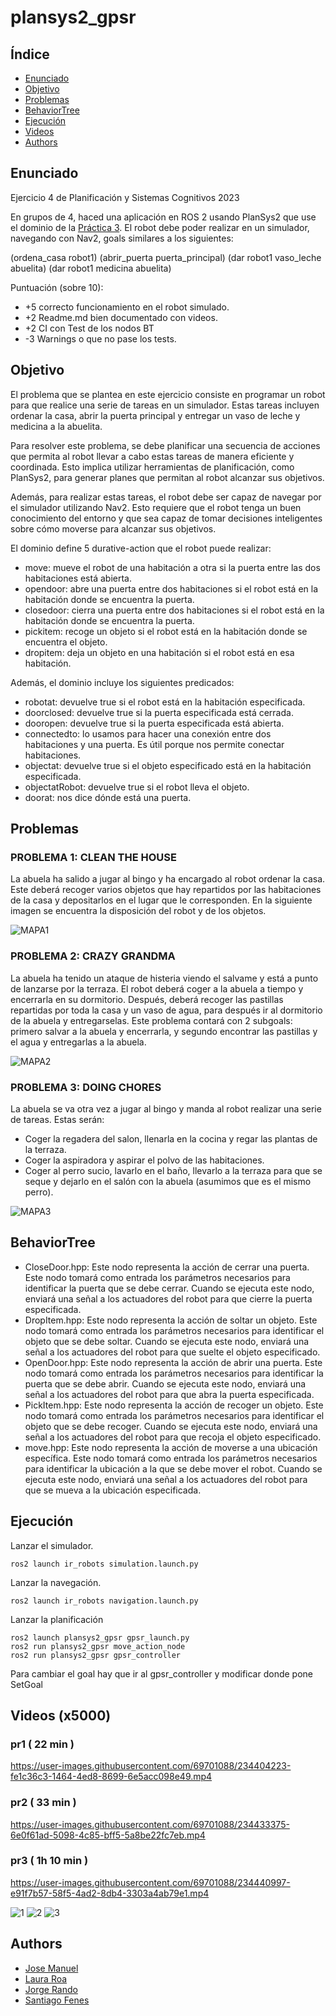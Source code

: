 # plansys2_gpsr

## Índice
- [Enunciado](#enunciado)
- [Objetivo](#objetivo)
- [Problemas](#problemas)
- [BehaviorTree](#behaviortree)
- [Ejecución](#ejecución)
- [Videos](#videos)
- [Authors](#authors)

## Enunciado
Ejercicio 4 de Planificación y Sistemas Cognitivos 2023

En grupos de 4, haced una aplicación en ROS 2 usando PlanSys2 que use el dominio de la [Práctica 3](https://github.com/Docencia-fmrico/planning-exercise/blob/main/README.md). El robot debe poder realizar en un simulador, navegando con Nav2, goals similares a los siguientes:

(ordena_casa robot1)
(abrir_puerta puerta_principal)
(dar robot1 vaso_leche abuelita)
(dar robot1 medicina abuelita)

Puntuación (sobre 10):   
* +5 correcto funcionamiento en el robot simulado.
* +2 Readme.md bien documentado con videos.
* +2 CI con Test de los nodos BT
* -3 Warnings o que no pase los tests.

## Objetivo
El problema que se plantea en este ejercicio consiste en programar un robot para que realice una serie de tareas en un simulador. Estas tareas incluyen ordenar la casa, abrir la puerta principal y entregar un vaso de leche y medicina a la abuelita.

Para resolver este problema, se debe planificar una secuencia de acciones que permita al robot llevar a cabo estas tareas de manera eficiente y coordinada. Esto implica utilizar herramientas de planificación, como PlanSys2, para generar planes que permitan al robot alcanzar sus objetivos.

Además, para realizar estas tareas, el robot debe ser capaz de navegar por el simulador utilizando Nav2. Esto requiere que el robot tenga un buen conocimiento del entorno y que sea capaz de tomar decisiones inteligentes sobre cómo moverse para alcanzar sus objetivos.

El dominio define 5 durative-action que el robot puede realizar:
- move: mueve el robot de una habitación a otra si la puerta entre las dos habitaciones está abierta.
- opendoor: abre una puerta entre dos habitaciones si el robot está en la habitación donde se encuentra la puerta.
- closedoor: cierra una puerta entre dos habitaciones si el robot está en la habitación donde se encuentra la puerta.
- pickitem: recoge un objeto si el robot está en la habitación donde se encuentra el objeto.
- dropitem: deja un objeto en una habitación si el robot está en esa habitación.

Además, el dominio incluye los siguientes predicados:
- robotat: devuelve true si el robot está en la habitación especificada.
- doorclosed: devuelve true si la puerta especificada está cerrada.
- dooropen: devuelve true si la puerta especificada está abierta.
- connectedto: lo usamos para hacer una conexión entre dos habitaciones y una puerta. Es útil porque nos permite conectar habitaciones.
- objectat: devuelve true si el objeto especificado está en la habitación especificada.
- objectatRobot: devuelve true si el robot lleva el objeto.
- doorat: nos dice dónde está una puerta.

## Problemas
### PROBLEMA 1: CLEAN THE HOUSE
La abuela ha salido a jugar al bingo y ha encargado al robot ordenar la casa. Este deberá recoger varios objetos que hay repartidos por las habitaciones de la casa y depositarlos en el lugar que le corresponden. En la siguiente imagen se encuentra la disposición del robot y de los objetos.

![MAPA1](https://user-images.githubusercontent.com/98589920/234407442-5a882f24-c765-4685-aea3-2650fb156865.png)

### PROBLEMA 2: CRAZY GRANDMA
La abuela ha tenido un ataque de histeria viendo el salvame y está a punto de lanzarse por la terraza. El robot deberá coger a la abuela a tiempo y encerrarla en su dormitorio. Después, deberá recoger las pastillas repartidas por toda la casa y un vaso de agua, para después ir al dormitorio de la abuela y entregarselas. Este problema contará con 2 subgoals: primero salvar a la abuela y encerrarla, y segundo encontrar las pastillas y el agua y entregarlas a la abuela.

![MAPA2](https://user-images.githubusercontent.com/98589920/234391409-b23ef682-58be-4321-9304-0e3b25d2d8ab.png)

### PROBLEMA 3: DOING CHORES
La abuela se va otra vez a jugar al bingo y manda al robot realizar una serie de tareas. Estas serán:
- Coger la regadera del salon, llenarla en la cocina y regar las plantas de la terraza.
- Coger la aspiradora y aspirar el polvo de las habitaciones.
- Coger al perro sucio, lavarlo en el baño, llevarlo a la terraza para que se seque y dejarlo en el salón con la abuela (asumimos que es el mismo perro).

![MAPA3](https://user-images.githubusercontent.com/98589920/234391129-040b6df4-45dd-4246-b3c0-c9ea94f23ce6.png)

## BehaviorTree
- CloseDoor.hpp: Este nodo representa la acción de cerrar una puerta. Este nodo tomará como entrada los parámetros necesarios para identificar la puerta que se debe cerrar. Cuando se ejecuta este nodo, enviará una señal a los actuadores del robot para que cierre la puerta especificada.
- DropItem.hpp: Este nodo representa la acción de soltar un objeto. Este nodo tomará como entrada los parámetros necesarios para identificar el objeto que se debe soltar. Cuando se ejecuta este nodo, enviará una señal a los actuadores del robot para que suelte el objeto especificado.
- OpenDoor.hpp: Este nodo representa la acción de abrir una puerta. Este nodo tomará como entrada los parámetros necesarios para identificar la puerta que se debe abrir. Cuando se ejecuta este nodo, enviará una señal a los actuadores del robot para que abra la puerta especificada.
- PickItem.hpp: Este nodo representa la acción de recoger un objeto. Este nodo tomará como entrada los parámetros necesarios para identificar el objeto que se debe recoger. Cuando se ejecuta este nodo, enviará una señal a los actuadores del robot para que recoja el objeto especificado.
- move.hpp: Este nodo representa la acción de moverse a una ubicación específica. Este nodo tomará como entrada los parámetros necesarios para identificar la ubicación a la que se debe mover el robot. Cuando se ejecuta este nodo, enviará una señal a los actuadores del robot para que se mueva a la ubicación especificada.

## Ejecución
Lanzar el simulador.
```
ros2 launch ir_robots simulation.launch.py
```
Lanzar la navegación.
```
ros2 launch ir_robots navigation.launch.py
```
Lanzar la planificación
```
ros2 launch plansys2_gpsr gpsr_launch.py
ros2 run plansys2_gpsr move_action_node
ros2 run plansys2_gpsr gpsr_controller 
```

Para cambiar el goal hay que ir al gpsr_controller y modificar donde pone SetGoal

## Videos (x5000)

### pr1 ( 22 min )
https://user-images.githubusercontent.com/69701088/234404223-fe1c36c3-1464-4ed8-8699-6e5acc098e49.mp4

### pr2 ( 33 min )

https://user-images.githubusercontent.com/69701088/234433375-6e0f61ad-5098-4c85-bff5-5a8be22fc7eb.mp4

### pr3 ( 1h 10 min )

https://user-images.githubusercontent.com/69701088/234440997-e91f7b57-58f5-4ad2-8db4-3303a4ab79e1.mp4

![1](https://user-images.githubusercontent.com/69701088/234441809-45f29f15-9433-4f45-a6b9-1fecdb93f516.jpg)
![2](https://user-images.githubusercontent.com/69701088/234441815-097988d2-eeac-420c-aebb-94481de6c26e.jpg)
![3](https://user-images.githubusercontent.com/69701088/234441818-7593fc51-7661-47b6-9883-ebd18429fbac.jpg)


## Authors
 - [Jose Manuel](https://github.com/Josetost)
 - [Laura Roa](https://github.com/lroa2019)
 - [Jorge Rando](https://github.com/jorgerando)
 - [Santiago Fenes](https://github.com/santtfg)
